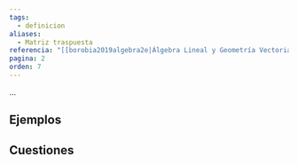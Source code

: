 ```yaml
---
tags:
  - definicion
aliases:
  - Matriz traspuesta
referencia: "[[borobia2019algebra2e|Álgebra Lineal y Geometría Vectorial (2a ed)]]"
pagina: 2
orden: 7
---
```

...

## Ejemplos

## Cuestiones
